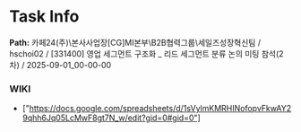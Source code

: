 # Task Info

**Path:** 카페24(주)\본사사업장\[CG]MI본부\B2B협력그룹\세일즈성장혁신팀 / hschoi02 / [331400] 영업 세그먼트 구조화 _ 리드 세그먼트 분류 논의 미팅 참석(2차) / 2025-09-01_00-00-00

### WIKI
- ["https://docs.google.com/spreadsheets/d/1sVylmKMRHINofopvFkwAY29qhh6Jq05LcMwF8gt7N_w/edit?gid=0#gid=0"]

